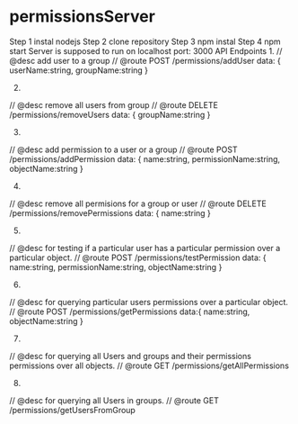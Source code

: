 # permissionsServer
Step 1 instal nodejs
Step 2 clone repository
Step 3 npm instal
Step 4 npm start
Server is supposed to run on localhost port: 3000
API Endpoints
1.
// @desc    add user to a group
// @route   POST /permissions/addUser
data: { userName:string, groupName:string }

2.
// @desc    remove all users from group
// @route   DELETE /permissions/removeUsers
data: { groupName:string }

3.
// @desc    add permission to a user or a group
// @route   POST /permissions/addPermission
data: { name:string, permissionName:string, objectName:string }

4.
// @desc    remove all permisions for a group or user
// @route   DELETE /permissions/removePermissions
data: { name:string }

5.
// @desc    for testing if a particular user has a particular permission over a particular object.
// @route   POST /permissions/testPermission
data: { name:string, permissionName:string, objectName:string }

6.
// @desc    for querying particular users permissions over a particular object.
// @route   POST /permissions/getPermissions
data:{ name:string, objectName:string }

7.
// @desc    for querying all Users and groups and their permissions permissions over all objects.
// @route   GET /permissions/getAllPermissions

8.
// @desc    for querying all Users in groups.
// @route   GET /permissions/getUsersFromGroup
